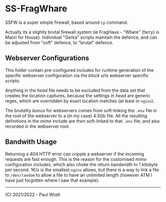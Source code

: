 # SS-FragWhare

SSFW is a super simple firewall, based around `ip` command.

Actually its a slightly brutal firewall system (ie FragHaus - "Whare" (farry) is Maori for House). Individual "Gerka" scripts maintain the defence, and can be adjusted from "soft" defence, to "brutal" defence.


## Webserver Configurations

This folder contain pre-configured includes for runtime generation of the specific webserver configuration via the _block urls_ webserver specific scripts.

Anything in the _head_ file needs to be excluded from the data set that creates the location captures, because the settings in _head_ are generic regex, which are overridden by exact location matches (at least in `nginx`).

The _brutality bonus_ for webservers comes from soft-linking the `.env` file in the root of the webserver to a (in my case) 4.5Gb file. All the resulting definitions in the _mime_ include are then soft-linked to that `.env` file, and also recorded in the webserver root.


## Bandwith Usage

Returning a 404 HTTP error can cripple a webserver if the incoming requests are fast enough. This is the reason for the customised _mime_ configuration includes, which also choke the return bandwidth to 1 kilobyte per second. 1K/s is the smallest `nginx` allows, but there is a way to link a file to `/dev/random` to allow a file to have an unlimited length (however ATM I have just forgotten where I saw that example).


---

(C) 2021/2022 - Paul Wratt
